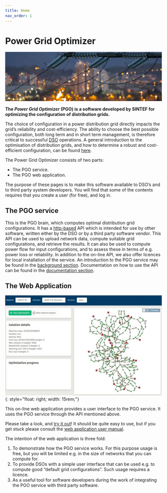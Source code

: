 ```yaml
---
title: Home
nav_order: 1
---
```


# Power Grid Optimizer

![bannerimage](images/forsyningssikkerhet_2.jpg)


**The *Power Grid Optimizer* (PGO) is a software developed by SINTEF for optimizing the configuration of distribution grids.**

The choice of configuration in a power distribution grid directly impacts the grid’s reliability and cost-efficiency. The ability to choose the best possible configuration, both long term and in short term management, is therefore critical to successful [DSO](http://energywiki.eyp.org/view/Distribution_System_Operators_(DSOs)) operations. A general introduction to the optimisation of distribution grids, and how to determine a robust and cost-efficient configuration, can be found [here](background.md).

The Power Grid Optimizer consists of two parts:

 * The PGO service.
 * The PGO web application.


The purpose of these pages is to make this software available to DSO’s and to third party system developers. You will find that some of the contents requires that you create a user (for free), and log in.

## The PGO service

This is the PGO brain, which computes optimal distribution grid configurations. It has a [http-based](https://pgosintef.azurewebsites.net/swagger/index.html) API which is intended for use by other software, written either by the DSO or by a third party software vendor. This API can be used to upload network data, compute suitable grid configurations, and retrieve the results. It can also be used to compute power flow for input configurations, and to assess these in terms of e.g. power loss or reliability.
In addition to the on-line API, we also offer licences for local installation of the service.
An introduction to the PGO service may be found in the [background section](background.md). Documentation on how to use the API can be found in the [documentation section](documentation.md).



## The Web Application
![image](images/PgoCapture-600x384.jpg){: style="float: right; width: 15rem;"}

This on-line web application provides a user interface to the PGO service. It uses the PGO service through the API mentioned above.

Please take a look, and [try it out](https://pgosintef.azurewebsites.net/#/)!
It should be quite easy to use, but if you get stuck please consult the [web application user manual](web-application-user-manual.md).

The intention of the web application is three fold:

1. To demonstrate how the PGO service works. For this purpose usage is free, but you will be limited e.g. in the size of networks that you can compute for.
2. To provide DSOs with a simple user interface that can be used e.g. to compute good “default grid configurations”. Such usage requires a licence.
3. As a useful tool for software developers during the work of integrating the PGO service with third party software.
